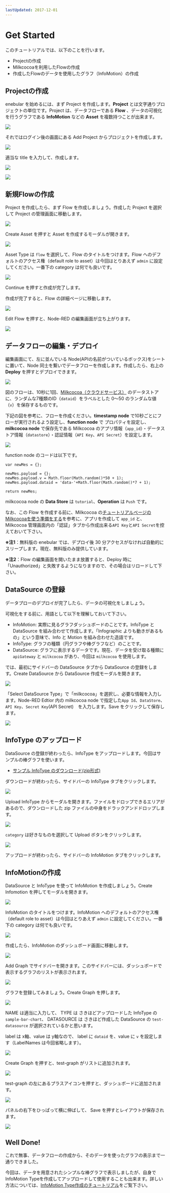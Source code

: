 ```yaml
---
lastUpdated: 2017-12-01
---
```


# Get Started

このチュートリアルでは、以下のことを行います。

*   Projectの作成
*   Milkcocoaを利用したFlowの作成
*   作成したFlowのデータを使用したグラフ（InfoMotion）の作成

## Projectの作成

enebular を始めるには、まず Project を作成します。**Project** とは文字通りプロジェクトの単位です。Project は、データフローである **Flow** 、データの可視化を行うグラフである **InfoMotion** などの **Asset** を複数持つことが出来ます。

![](/_asset/images/enebular-developers-aboutproject.png)

それではログイン後の画面にある Add Project からプロジェクトを作成します。

![](/_asset/images/enebular-developers-createproject.png)

適当な title を入力して、作成します。

![](/_asset/images/enebular-developers-createprojectmodal.png)

![](/_asset/images/enebular-developers-projects.png)

## 新規Flowの作成

Project を作成したら、まず Flow を作成しましょう。作成した Project を選択して Project の管理画面に移動します。

![](/_asset/images/enebular-developers-projectdashboard.png)

Create Asset を押すと Asset を作成するモーダルが開きます。

![](/_asset/images/enebular-developers-createassetmodalbefore.png)

Asset Type は `flow` を選択して、Flow のタイトルをつけます。Flow へのデフォルトのアクセス権（default role to asset）は今回はとりあえず `admin` に設定してください。一番下の category は何でも良いです。

![](/_asset/images/enebular-developers-createassetmodal.png)

Continue を押すと作成が完了します。

作成が完了すると、Flow の詳細ページに移動します。

![](/_asset/images/enebular-developers-flowdashboard.png)

Edit Flow を押すと、Node-RED の編集画面が立ち上がります。

![](/_asset/images/enebular-developers-nodered-before.png)

## データフローの編集・デプロイ

編集画面にて、左に並んでいる Node(APIの名前がついているボックス)をシートに置いて、Node 同士を繋いでデータフローを作成します。作成したら、右上の **Deploy** を押すとデプロイできます。

![](https://i.gyazo.com/2dd11f23a605ec41b73d413176d206c2.png)

図のフローは、10秒に1回、[Milkcocoa（クラウドサービス）](//mlkcca.com) のデータストアに、ランダムな7種類のID（`dataid`）をラベルとした 0〜50 のランダムな値（`v`）を保存するものです。

下記の図を参考に、フローを作成ください。**timestamp node** で10秒ごとにフローが実行されるよう設定し、**function node** で プロパティを設定し、**milkcocoa node** で保存先である Milkcocoa のアプリ情報（`app_id`）・データストア情報（`datastore`）・認証情報（`API Key`、`API Secret`）を設定します。

![](/_asset/images/enebular-developers-milkcocoaflow.png)

function node のコードは以下です。

```
var newMes = {};

newMes.payload = {};
newMes.payload.v = Math.floor(Math.random()*50 + 1);
newMes.payload.dataid = 'data-'+Math.floor(Math.random()*7 + 1);

return newMes;
```

milkcocoa node の **Data Store** は `tutorial`、**Operation** は `Push` です。

なお、この Flow を作成する前に、Milkcocoa の[チュートリアルページのMilkcocoaを使う準備をする](https://mlkcca.com/tutorial/page2.html)を参考に、アプリを作成して `app_id` と、Milkcocoa 管理画面内の「認証」タブから作成出来る`API Key`と`API Secret`を控えておいて下さい。

**※注1**：無料版の enebular では、デプロイ後 30 分アクセスがなければ自動的にスリープします。現在、無料版のみ提供しています。

**※注2**：Flow の編集画面を開いたまま放置すると、Deploy 時に「Unauthorized」と失敗するようになりますので、その場合はリロードして下さい。


## DataSource の登録

データプローのデプロイが完了したら、データの可視化をしましょう。

可視化をする前に、用語として以下を理解しておいて下さい。

* InfoMotion: 実際に見るグラフダッシュボードのことです。InfoType と DataSource を組み合わせて作成します。「Infographic よりも動きがあるもの」という意味で、Info と Motion を組み合わせた造語です。
* InfoType: グラフの種類（円グラフや棒グラフなど）のことです。
* DataSource: グラフに表示するデータです。現在、データを受け取る種類に `apiGateway` と `milkcocoa` があり、今回は `milkcocoa` を使用します。

では、最初にサイドバーの DataSource タブから DataSource の登録をします。Create DataSource から DataSource 作成モーダルを開きます。

![](/_asset/images/enebular-developers-datasource.png)

「Select DataSource Type」で「milkcocoa」を選択し、必要な情報を入力します。Node-RED Edtior 内の milkcocoa node で指定した`App Id`、`DataStore`、`API Key`、`Secret Key`(API Secret)　を入力します。Save をクリックして保存します。

![](https://i.gyazo.com/7b0b7eebebe0828e564fdcb2863a47b9.png)

## InfoType のアップロード

DataSource の登録が終わったら、InfoType をアップロードします。今回はサンプルの棒グラフを使います。

<ul>
  <li><a href="/_asset/sample/sample-bar-chart.zip" target="_blank">サンプル InfoType のダウンロード(zip形式)</a></li>
</ul>

ダウンロードが終わったら、サイドバーの InfoType タブをクリックします。

![](/_asset/images/enebular-developers-asset-infotype.png)

Upload InfoType からモーダルを開きます。ファイルをドロップできるエリアがあるので、ダウンロードした zip ファイルの中身をドラックアンドドロップします。

![](https://i.gyazo.com/5b461780e0d2afe6758d87ecb7ae7801.png)

`category` は好きなものを選択して Upload ボタンをクリックします。

![](/_asset/images/enebular-developers-upload-infotype.png)

アップロードが終わったら、サイドバーの InfoMotion タブをクリックします。

##  InfoMotionの作成

DataSource と InfoType を使って InfoMotion を作成しましょう。Create Infomotion を押してモーダルを開きます。

![](/_asset/images/enebular-developers-asset-infomotion.png)

InfoMotion のタイトルをつけます。InfoMotion へのデフォルトのアクセス権（default role to asset）は今回はとりあえず `admin` に設定してください。一番下の category は何でも良いです。

![](/_asset/images/enebular-developers-asset-infomotion-modal.png)

作成したら、InfoMotion のダッシュボード画面に移動します。

![](/_asset/images/enebular-developers-infomotion-dashboard-before.png)

Add Graph でサイドバーを開きます。このサイドバーには、ダッシュボードで表示するグラフのリストが表示されます。

![](/_asset/images/enebular-developers-infomotion-add-graph.png)

グラフを登録してみましょう。Create Graph を押します。

![](/_asset/images/enebular-developers-infomotion-create-graph.png)

NAME は適当に入力して、 TYPE は さきほどアップロードした InfoType の `sample-bar-chart`、 DATASOURCE は さきほど作成した DataSource の `test-datasource` が選択されているかと思います。

label は x軸、value は y軸なので、 label に `dataid` を、value に `v` を設定します（LabelNames は今回省略します）。

![](/_asset/images/enebular-developers-infomotion-create-graph-filled.png)

Create Graph を押すと、test-graph がリストに追加されます。

![](/_asset/images/enebular-developers-infomotion-graphs.png)

test-graph の左にあるプラスアイコンを押すと、ダッシュボードに追加されます。

![](/_asset/images/enebular-developers-infomotion-dashboard.png)

パネルの右下をひっぱって横に伸ばして、 Save を押すとレイアウトが保存されます。

![](/_asset/images/enebular-developers-infomotion-dashboard-full.png)


## Well Done!

これで無事、データフローの作成から、そのデータを使ったグラフの表示まで一通りできました。

今回は、データを用意されたシンプルな棒グラフで表示しましたが、自身でInfoMotion Typeを作成してアップロードして使用することも出来ます。詳しい方法については、[InfoMotion Type作成のチュートリアル](/developers/infomotion-type-tutorial)をご覧下さい。
